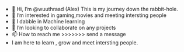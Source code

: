 - 👋 Hi, I’m @wuuthraad (Alex) This is my journey down the rabbit-hole.
- 👀 I’m interested in gaming,movies and meeting intersting people
- 🌱 I dabble in Machine learning
- 💞️ I’m looking to collaborate on any projects
- 📫 How to reach me >>>>>>> send a message
- I am here to learn , grow and meet intersting people. 

<!---
wuuthraad-x/wuuthraad-x is a ✨ special ✨ repository because its `README.md` (this file) appears on your GitHub profile.
You can click the Preview link to take a look at your changes.
--->

